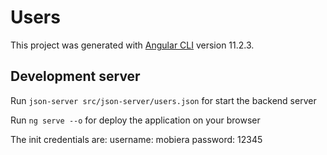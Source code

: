# Users

This project was generated with [Angular CLI](https://github.com/angular/angular-cli) version 11.2.3.

## Development server

Run `json-server src/json-server/users.json` for start the backend server

Run `ng serve --o` for deploy the application on your browser

The init credentials are:
    username: mobiera
    password: 12345
